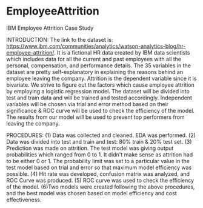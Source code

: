 # EmployeeAttrition
IBM Employee Attrition Case Study

INTRODUCTION:
The link to the dataset is: 
https://www.ibm.com/communities/analytics/watson-analytics-blog/hr-employee-attrition/. 
It is a fictional HR data created by IBM data scientists which includes data for all the current and past employees with all the personal, compensation, and performance details. The 35 variables in the dataset are pretty self-explanatory in explaining the reasons behind an employee leaving the company. Attrition is the dependent variable since it is bivariate. We strive to figure out the factors which cause employee attrition by employing a logistic regression model. The dataset will be divided into test and train data and will be trained and tested accordingly. Independent variables will be chosen via trial and error method based on their significance & ROC curve will be used to check the efficiency of the model. The results from our model will be used to prevent top performers from leaving the company.

PROCEDURES:
(1) Data was collected and cleaned. EDA was performed.
(2) Data was divided into test and train and test: 80% train & 20% test set.
(3) Prediction was made on attrition. The test model was giving output probabilities which ranged from 0 to 1. It didn't make sense as attrition had to be either 0 or 1. The probability limit was set to a particular value in the test model based on trial and error so that maximum model efficiency was possible.
(4) Hit rate was developed, confusion matrix was analyzed, and ROC Curve was produced.
(5) ROC curve was used to check the efficiency of the model.
(6)Two models were created following the above procedures, and the best model was chosen based on model efficiency and cost effectiveness.
